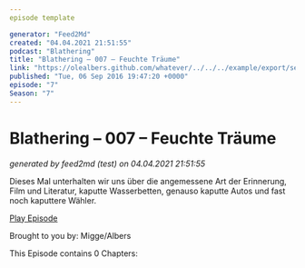 ```yaml
---
episode template

generator: "Feed2Md"
created: "04.04.2021 21:51:55"
podcast: "Blathering"
title: "Blathering – 007 – Feuchte Träume"
link: "https://olealbers.github.com/whatever/../../../example/export/seasons/1/2016/9/Blathering – 007 – Feuchte Träume.md"
published: "Tue, 06 Sep 2016 19:47:20 +0000"
episode: "7"
Season: "7"
---
```


# Blathering – 007 – Feuchte Träume
_generated by feed2md (test) on 04.04.2021 21:51:55_

Dieses Mal unterhalten wir uns über die angemessene Art der Erinnerung, Film und Literatur, kaputte Wasserbetten, genauso kaputte Autos und fast noch kaputtere Wähler.

[Play Episode](https://www.blathering.de/podlove/file/68/s/feed/c/mp3/blathering_007.mp3)

Brought to you by: Migge/Albers

This Episode contains 0 Chapters:



